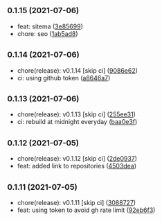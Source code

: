 ## <small>0.1.15 (2021-07-06)</small>

* feat: sitema ([3e85699](https://github.com/simonecorsi/simonecorsi.dev/commit/3e85699))
* chore: seo ([1ab5ad8](https://github.com/simonecorsi/simonecorsi.dev/commit/1ab5ad8))



## <small>0.1.14 (2021-07-06)</small>

* chore(release): v0.1.14 [skip ci] ([9086e62](https://github.com/simonecorsi/simonecorsi.dev/commit/9086e62))
* ci: using github token ([a8646a7](https://github.com/simonecorsi/simonecorsi.dev/commit/a8646a7))



## <small>0.1.13 (2021-07-06)</small>

* chore(release): v0.1.13 [skip ci] ([255ee31](https://github.com/simonecorsi/simonecorsi.dev/commit/255ee31))
* ci: rebuild at midnight everyday ([baa0e3f](https://github.com/simonecorsi/simonecorsi.dev/commit/baa0e3f))



## <small>0.1.12 (2021-07-05)</small>

* chore(release): v0.1.12 [skip ci] ([2de0937](https://github.com/simonecorsi/simonecorsi.dev/commit/2de0937))
* feat: added link to repositories ([4503dea](https://github.com/simonecorsi/simonecorsi.dev/commit/4503dea))



## <small>0.1.11 (2021-07-05)</small>

* chore(release): v0.1.11 [skip ci] ([3088727](https://github.com/simonecorsi/simonecorsi.dev/commit/3088727))
* feat: using token to avoid gh rate limit ([92eb6f3](https://github.com/simonecorsi/simonecorsi.dev/commit/92eb6f3))



